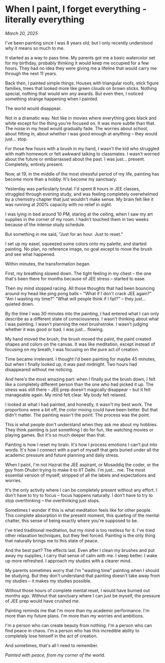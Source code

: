# When I paint, I forget everything - literally everything

*March 20, 2025*

I've been painting since I was 8 years old, but I only recently understood why it means so much to me.

It started as a way to pass time. My parents got me a basic watercolor set for my birthday, probably thinking it would keep me occupied for a few hours. They had no idea they were giving me a lifeline that would carry me through the next 11 years.

Back then, I painted simple things. Houses with triangular roofs, stick figure families, trees that looked more like green clouds on brown sticks. Nothing special, nothing that would win any awards. But even then, I noticed something strange happening when I painted.

The world would disappear.

Not in a dramatic way. Not like in movies where everything goes black and white except for the thing you're focused on. It was more subtle than that. The noise in my head would gradually fade. The worries about school, about fitting in, about whether I was good enough at anything – they would just... stop.

For those few hours with a brush in my hand, I wasn't the kid who struggled with math homework or felt awkward talking to classmates. I wasn't worried about the future or embarrassed about the past. I was just... present. Completely, entirely present.

Now, at 19, in the middle of the most stressful period of my life, painting has become more than a hobby. It's become my sanctuary.

Yesterday was particularly brutal. I'd spent 8 hours in JEE classes, struggled through evening study, and was feeling completely overwhelmed by a chemistry chapter that just wouldn't make sense. My brain felt like it was running at 200% capacity with no relief in sight.

I was lying in bed around 10 PM, staring at the ceiling, when I saw my art supplies in the corner of my room. I hadn't touched them in two weeks because of the intense study schedule.

But something in me said, "Just for an hour. Just to reset."

I set up my easel, squeezed some colors onto my palette, and started painting. No plan, no reference image, no goal except to move the brush and see what happened.

Within minutes, the transformation began.

First, my breathing slowed down. The tight feeling in my chest – the one that's been there for months because of JEE stress – started to ease.

Then my mind stopped racing. All those thoughts that had been bouncing around my head like ping pong balls – "What if I don't crack JEE again?" "Am I wasting my time?" "What will people think if I fail?" – they just... quieted down.

By the time I was 30 minutes into the painting, I had entered what I can only describe as a different state of consciousness. I wasn't thinking about what I was painting. I wasn't planning the next brushstroke. I wasn't judging whether it was good or bad. I was just... flowing.

My hand moved the brush, the brush moved the paint, the paint created shapes and colors on the canvas. It was like meditation, except instead of focusing on my breath, I was focusing on the pure act of creation.

Time became irrelevant. I thought I'd been painting for maybe 45 minutes, but when I finally looked up, it was past midnight. Two hours had disappeared without me noticing.

And here's the most amazing part: when I finally put the brush down, I felt like a completely different person than the one who had picked it up. The stress was still there – JEE prep doesn't magically disappear – but it felt manageable again. My mind felt clear. My body felt relaxed.

I looked at what I had painted, and honestly, it wasn't my best work. The proportions were a bit off, the color mixing could have been better. But that didn't matter. The painting wasn't the point. The process was the point.

This is what people don't understand when they ask me about my hobbies. They think painting is just something I do for fun, like watching movies or playing games. But it's so much deeper than that.

Painting is how I reset my brain. It's how I process emotions I can't put into words. It's how I connect with a part of myself that gets buried under all the academic pressure and future planning and daily stress.

When I paint, I'm not Hazrat the JEE aspirant, or Mosaddiq the coder, or the guy from Dhubri trying to make it to IIT Delhi. I'm just... me. The most essential version of myself, stripped of all the labels and expectations and worries.

It's the only activity where I can be completely present without any effort. I don't have to try to focus – focus happens naturally. I don't have to try to stop overthinking – the overthinking just stops.

Sometimes I wonder if this is what meditation feels like for other people. This complete absorption in the present moment, this quieting of the mental chatter, this sense of being exactly where you're supposed to be.

I've tried traditional meditation, but my mind is too restless for it. I've tried other relaxation techniques, but they feel forced. Painting is the only thing that naturally brings me to this state of peace.

And the best part? The effects last. Even after I clean my brushes and put away my supplies, I carry that sense of calm with me. I sleep better. I wake up more refreshed. I approach my studies with a clearer mind.

My parents sometimes worry that I'm "wasting time" painting when I should be studying. But they don't understand that painting doesn't take away from my studies – it makes my studies possible.

Without those hours of complete mental reset, I would have burned out months ago. Without that sanctuary where I can just be myself, the pressure of JEE prep would have crushed me.

Painting reminds me that I'm more than my academic performance. I'm more than my future plans. I'm more than my worries and ambitions.

I'm a person who can create beauty from nothing. I'm a person who can find peace in chaos. I'm a person who has this incredible ability to completely lose himself in the act of creation.

And sometimes, that's all I need to remember.

*Painted with peace, from my corner of the world.*
